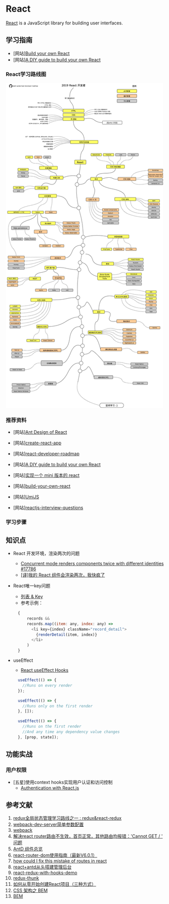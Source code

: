 <!--
 * @Author: rulinma rulinma@gmail.com
 * @Date: 2023-02-17 10:52:49
 * @LastEditors: rulinma rulinma@gmail.com
 * @LastEditTime: 2023-03-02 10:35:15
 * @Description: 程序员学习和实战指南 https://github.com/rulinma/it 获取更多内容
 * @copyright: 马如林保留所有版权
-->
# React

[React](https://reactjs.org) is a JavaScript library for building user interfaces.

## 学习指南

* [网站][Build your own React](https://pomb.us/build-your-own-react)
* [网站][A DIY guide to build your own React](https://github.com/pomber/didact)

### React学习路线图

<img src="https://github.com/adam-golab/react-developer-roadmap/raw/master/roadmap-cn.png" alt="React学习路线图"/>

### 推荐资料

* [网站][Ant Design of React](https://ant.design/docs/react/introduce)
* [网站][create-react-app](https://github.com/facebook/create-react-app)
* [网站][react-developer-roadmap](https://github.com/adam-golab/react-developer-roadmap)
* [网站][A DIY guide to build your own React](https://github.com/pomber/didact)
* [网站][实现一个 mini 版本的 react](https://blog.ywhoo.cn/docs/framework/react-mini)
* [网站][build-your-own-react](https://pomb.us/build-your-own-react)

* [网站][UmiJS](https://umijs.org)
* [网站][reactjs-interview-questions](https://github.com/sudheerj/reactjs-interview-questions)

### 学习步骤

## 知识点

* React 开发环境，渲染两次的问题
  * [Concurrent mode renders components twice with different identities #17786](https://github.com/facebook/react/issues/17786)
  * [[译]我的 React 组件会渲染两次，我快疯了](https://juejin.cn/post/6858508463274885134>)

* React唯一key问题
  * [列表 & Key](https://zh-hans.reactjs.org/docs/lists-and-keys.html)
  * 参考示例：

  ```javascript
    {
        records &&
        records.map((item: any, index: any) =>
          <li key={index} className="record_detail">
            {renderDetail(item, index)}
          </li>
        )
    }
  ```

* useEffect
  * [React useEffect Hooks](https://www.w3schools.com/react/react_useeffect.asp)

  ```javascript
    useEffect(() => {
      //Runs on every render
    });
  ```

  ```javascript
    useEffect(() => {
      //Runs only on the first render
    }, []);
  ```

  ```javascript
    useEffect(() => {
      //Runs on the first render
      //And any time any dependency value changes
    }, [prop, state]);
  ```

## 功能实战

### 用户权限

* [五星]使用context hooks实现用户认证和访问控制
  * [Authentication with React.js](https://dev.to/ksushiva/authentication-with-react-js-9e4)

## 参考文献

1. [redux全局状态管理学习路线之一 : redux&react-redux](https://www.bilibili.com/video/BV1oE411V7RW)
2. [webpack-dev-server简单参数配置](https://juejin.cn/post/6844903913301213191)
3. [webpack](https://webpack.docschina.org)
4. [解决react router路由不生效，首页正常，其他路由均报错：'Cannot GET / ' 问题](https://juejin.cn/post/7129774279427620900)
5. [AntD 组件总览](https://ant.design/components/overview-cn/)
6. [react-router-dom使用指南（最新V6.0.1）](https://zhuanlan.zhihu.com/p/431389907)
7. [how could I fix this mistake of routes in react](https://stackoverflow.com/questions/70267490/how-could-i-fix-this-mistake-of-routes-in-react)
8. [react+antd从头搭建管理后台](https://www.bilibili.com/video/BV197411K737)
9. [react-redux-with-hooks-demo](https://codesandbox.io/s/react-redux-with-hooks-demo-8ixl0h)
10. [redux-thunk](https://github.com/reduxjs/redux-thunk)
11. [如何从零开始创建React项目（三种方式）](https://juejin.cn/post/6844903953524588552)
12. [CSS 架构之 BEM](https://www.jianshu.com/p/b3472742ec92)
13. [BEM](https://getbem.com/)
